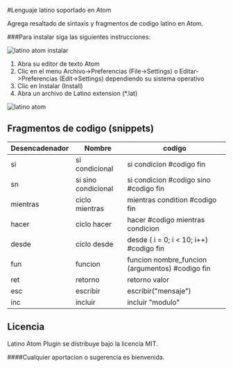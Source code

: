 #Lenguaje latino soportado en Atom

Agrega resaltado de sintaxis y fragmentos de codigo latino en Atom.

###Para instalar siga las siguientes instrucciones:

![latino atom instalar](https://raw.githubusercontent.com/primitivorm/language-latino/master/latino_atom_instalar.png "latino atom instalar")

1. Abra su editor de texto Atom
2. Clic en el menu Archivo->Preferencias (File->Settings)
    o Editar->Preferencias (Edit->Settings) dependiendo su sistema operativo
3. Clic en Instalar (Install)
4. Abra un archivo de Latino extension (*.lat)

![latino atom](https://raw.githubusercontent.com/primitivorm/language-latino/master/latino_atom.png "latino atom")


Fragmentos de codigo (snippets)
---
| Desencadenador | Nombre                                  | codigo                                          |
|----------------|-----------------------------------------|-------------------------------------------------|
| si             | si condicional                          | si condicion #codigo fin                        |
| sn             | si sino condicional                     | si condicion #codigo sino #codigo fin           |
| mientras       | ciclo mientras                          | mientras condition #codigo fin                  |
| hacer          | ciclo hacer                             | hacer #codigo mientras condicion                |
| desde          | ciclo desde                             | desde ( i = 0; i < 10; i++) #codigo fin         |
| fun            | funcion                                 | funcion nombre_funcion (argumentos) #codigo fin |
| ret            | retorno                                 | retorno valor                                   |
| esc            | escribir                                | escribir("mensaje")                             |
| inc            | incluir                                 | incluir "modulo"                                |

Licencia
---
Latino Atom Plugin se distribuye bajo la licencia MIT.

####Cualquier aportacion o sugerencia es bienvenida.

